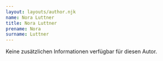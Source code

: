 ```yaml
---
layout: layouts/author.njk
name: Nora Luttner
title: Nora Luttner
prename: Nora
surname: Luttner
---
```

Keine zusätzlichen Informationen verfügbar für diesen Autor.

